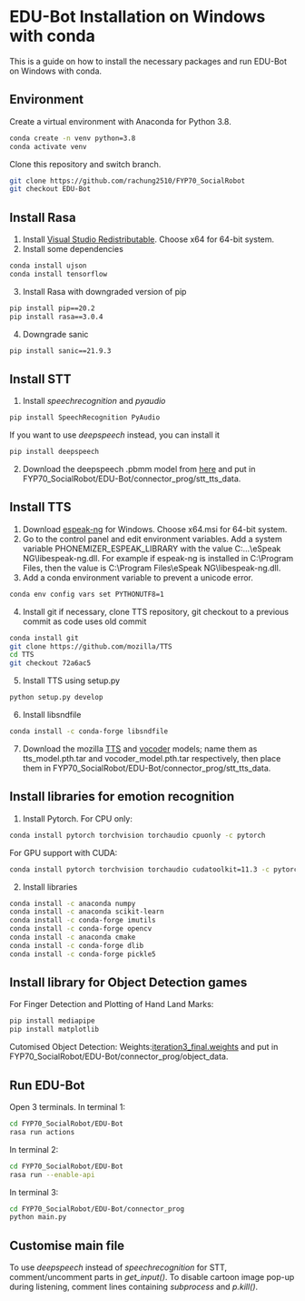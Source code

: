 # EDU-Bot Installation on Windows with conda

This is a guide on how to install the necessary packages and run EDU-Bot on Windows with conda.

## Environment
Create a virtual environment with Anaconda for Python 3.8.
```bash
conda create -n venv python=3.8
conda activate venv
```
Clone this repository and switch branch.
```bash
git clone https://github.com/rachung2510/FYP70_SocialRobot
git checkout EDU-Bot
```

## Install Rasa
1. Install [Visual Studio Redistributable](https://docs.microsoft.com/en-US/cpp/windows/latest-supported-vc-redist?view=msvc-170). Choose x64 for 64-bit system.
2. Install some dependencies
```bash
conda install ujson
conda install tensorflow
```
3. Install Rasa with downgraded version of pip
```bash
pip install pip==20.2
pip install rasa==3.0.4
```
4. Downgrade sanic
```bash
pip install sanic==21.9.3
```

## Install STT
1. Install _speechrecognition_ and _pyaudio_
```bash
pip install SpeechRecognition PyAudio
```
If you want to use _deepspeech_ instead, you can install it
```bash
pip install deepspeech
```
2. Download the deepspeech .pbmm model from [here](https://github.com/mozilla/DeepSpeech/releases/tag/v0.9.3) and
put in FYP70_SocialRobot/EDU-Bot/connector_prog/stt_tts_data.

## Install TTS
1. Download [espeak-ng](https://github.com/espeak-ng/espeak-ng/releases) for Windows. Choose x64.msi for 64-bit system.
2. Go to the control panel and edit environment variables. Add a system variable PHONEMIZER_ESPEAK_LIBRARY with the value
C:\...\eSpeak NG\libespeak-ng.dll. For example if espeak-ng is installed in C:\Program Files, then the value is 
C:\Program Files\eSpeak NG\libespeak-ng.dll.
3. Add a conda environment variable to prevent a unicode error.
```bash
conda env config vars set PYTHONUTF8=1
```
4. Install git if necessary, clone TTS repository, git checkout to a previous commit as code uses old commit
```bash
conda install git
git clone https://github.com/mozilla/TTS
cd TTS
git checkout 72a6ac5
```
5. Install TTS using setup.py
```bash
python setup.py develop
```
6. Install libsndfile
```bash
conda install -c conda-forge libsndfile
```
7. Download the mozilla [TTS](https://drive.google.com/file/d/1dntzjWFg7ufWaTaFy80nRz-Tu02xWZos/view?usp=sharing) and 
[vocoder](https://drive.google.com/file/d/1Ty5DZdOc0F7OTGj9oJThYbL5iVu_2G0K/view?usp=sharing) models;
name them as tts_model.pth.tar and vocoder_model.pth.tar respectively, then
place them in FYP70_SocialRobot/EDU-Bot/connector_prog/stt_tts_data.

## Install libraries for emotion recognition
1. Install Pytorch. For CPU only:
```bash
conda install pytorch torchvision torchaudio cpuonly -c pytorch
```
For GPU support with CUDA:
```bash
conda install pytorch torchvision torchaudio cudatoolkit=11.3 -c pytorch
```
2. Install libraries
```bash
conda install -c anaconda numpy
conda install -c anaconda scikit-learn
conda install -c conda-forge imutils
conda install -c conda-forge opencv
conda install -c anaconda cmake
conda install -c conda-forge dlib
conda install -c conda-forge pickle5
```

## Install library for Object Detection games
For Finger Detection and Plotting of Hand Land Marks:
```bash
pip install mediapipe
pip install matplotlib
```
Cutomised Object Detection:
Weights:[iteration3_final.weights](https://drive.google.com/file/d/1BQF_CJWqCWHoAAl4iFkeKmAzQBwGDYXy/view?usp=sharing) and put in FYP70_SocialRobot/EDU-Bot/connector_prog/object_data.

## Run EDU-Bot
Open 3 terminals. In terminal 1:
```bash
cd FYP70_SocialRobot/EDU-Bot
rasa run actions
```
In terminal 2:
```bash
cd FYP70_SocialRobot/EDU-Bot
rasa run --enable-api
```
In terminal 3:
```bash
cd FYP70_SocialRobot/EDU-Bot/connector_prog
python main.py
```

## Customise main file
To use _deepspeech_ instead of _speechrecognition_ for STT, comment/uncomment parts in _get_input()_.
To disable cartoon image pop-up during listening, comment lines containing _subprocess_ and _p.kill()_.
